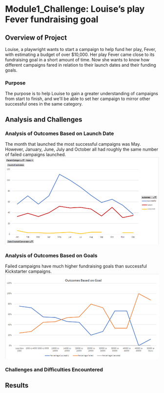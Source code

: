 # Module1_Challenge: Louise’s play Fever fundraising goal
## Overview of Project
Louise, a playwright wants to start a campaign to help fund her play, Fever, with estimating a budget of over $10,000. Her play Fever came close to its fundraising goal in a short amount of time. Now she wants to know how different campaigns fared in relation to their launch dates and their funding goals.

### Purpose
The purpose is to help Louise to gain a greater understanding of campaigns from start to finish, and we'll be able to set her campaign to mirror other successful ones in the same category.

## Analysis and Challenges

### Analysis of Outcomes Based on Launch Date
The month that launched the most successful campaigns was May. However, January, June, July and October all had roughly the same number of failed campaigns launched.<br/>
![by_date.png](/resources/by_date.png)<br/>


### Analysis of Outcomes Based on Goals
Failed campaigns have much higher fundraising goals than successful Kickstarter campaigns.<br/>
![on_goals.png](/resources/on_goals.png)


### Challenges and Difficulties Encountered

## Results
